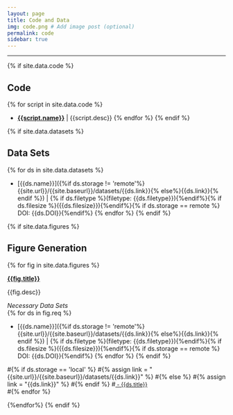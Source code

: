 ```yaml
---
layout: page
title: Code and Data
img: code.png # Add image post (optional)
permalink: code
sidebar: true
---
```


---

{% if site.data.code %}
## Code
{% for script in site.data.code %}
* [**{{script.name}}**]({{site.url}}/{{site.baseurl}}/software/{{script.name}})
  \| {{script.desc}}
{% endfor %}
{% endif %}

{% if site.data.datasets %}
## Data Sets
{% for ds in site.data.datasets %}
* [{{ds.name}}]({%if ds.storage !=
  'remote'%}{{site.url}}/{{site.baseurl}}/datasets/{{ds.link}}{%
  else%}{{ds.link}}{% endif %}) \| {% if ds.filetype %}(filetype:
  {{ds.filetype}}){%endif%}{% if ds.filesize %}({{ds.filesize}}){%endif%}{%
  if ds.storage == remote %} DOI: {{ds.DOI}}{%endif%}
{% endfor %}
{% endif %}

{% if site.data.figures %}
## Figure Generation

{% for fig in site.data.figures %}
<article class="post">

<a class="post-thumbnail" style="background-image: url({{site.url}}/{{site.baseurl}}/assets/img/{{fig.pic}})" href="{{site.baseurl}}/figures/{{fig.pic}}"> </a>

<div class="post-content">
<b class="post-title"><a href="{{site.url}}/{{site.baseurl}}/software/{{fig.filename}}">{{fig.title}}</a></b>
<p> {{fig.desc}}</p>

<i>Necessary Data Sets </i><br/>
{% for ds in fig.req %}
* [{{ds.name}}]({%if ds.storage !=
  'remote'%}{{site.url}}/{{site.baseurl}}/datasets/{{ds.link}}{%
  else%}{{ds.link}}{% endif %}) \| {% if ds.filetype %}(filetype:
  {{ds.filetype}}){%endif%}{% if ds.filesize %}({{ds.filesize}}){%endif%}{%
  if ds.storage == remote %} DOI: {{ds.DOI}}{%endif%}
{% endfor %}
{% endif %}

#{% if ds.storage == 'local' %}
#{% assign link = "{{site.url}}/{{site.baseurl}}/datasets/{{ds.link}}" %}
#{% else %}
#{% assign link = "{{ds.link}}" %}
#{% endif %}
#<a style="font-size: 0.9em;" href="{{ds.link}}"> - {{ds.title}} </a><br/>
#{% endfor %}
</div>
</article>
{%endfor%}
{% endif %}
